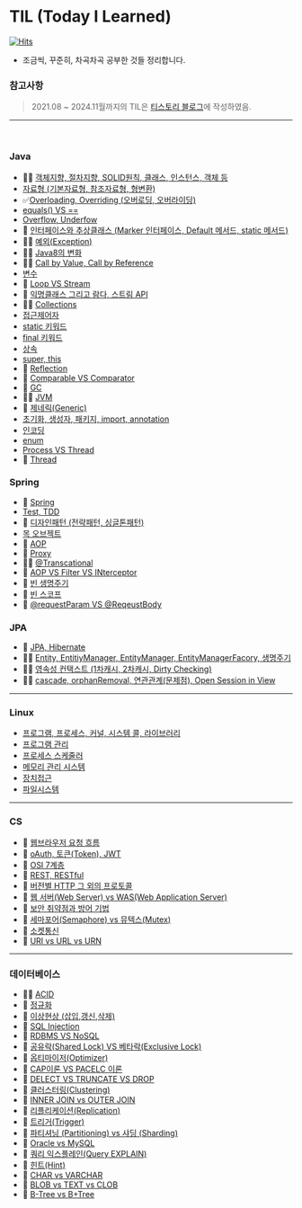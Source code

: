 # TIL (Today I Learned)
[![Hits](https://hits.seeyoufarm.com/api/count/incr/badge.svg?url=https%3A%2F%2Fgithub.com%2Fddururiiiiiii%2FTIL&count_bg=%23FFE300&title_bg=%23555555&icon=&icon_color=%23FFFFFF&title=hits&edge_flat=false)](https://hits.seeyoufarm.com)
  - 조금씩, 꾸준히, 차곡차곡 공부한 것들 정리합니다.

### 참고사항
> 2021.08 ~ 2024.11월까지의 TIL은 [티스토리 블로그](https://ddururiiiiiii.tistory.com/)에 작성하였음.


----

<br>

### Java
- 📌✅ [객체지향, 절차지향, SOLID원칙, 클래스, 인스턴스, 객체 등](https://github.com/ddururiiiiiii/TIL/blob/main/Java/241119%20%EA%B0%9D%EC%B2%B4%EC%A7%80%ED%96%A5%2C%20%EC%A0%88%EC%B0%A8%EC%A7%80%ED%96%A5%2C%20SOLID%EC%9B%90%EC%B9%99%2C%20%ED%81%B4%EB%9E%98%EC%8A%A4%2C%20%EC%9D%B8%EC%8A%A4%ED%84%B4%EC%8A%A4%2C%20%EA%B0%9D%EC%B2%B4%20%EB%93%B1.md)
- [자료형 (기본자료형, 참조자료형, 형변환)](https://github.com/ddururiiiiiii/TIL/blob/main/Java/241121%20%EC%9E%90%EB%A3%8C%ED%98%95.md)
- ✅[Overloading, Overriding (오버로딩, 오버라이딩)](https://github.com/ddururiiiiiii/TIL/blob/main/Java/241120%20Overloading%20VS%20Overriding.md)
- [equals() VS ==](https://github.com/ddururiiiiiii/TIL/blob/main/Java/241122%20equals()%20VS%20%3D%3D%20.md)
- [Overflow, Underfow](https://github.com/ddururiiiiiii/TIL/blob/main/Java/241125%20Overflow%20VS%20Underflow.md)
- 📌 [인터페이스와 추상클래스 (Marker 인터페이스, Default 메서드, static 메서드)](https://github.com/ddururiiiiiii/TIL/blob/main/Java/241126%20%EC%9D%B8%ED%84%B0%ED%8E%98%EC%9D%B4%EC%8A%A4%EC%99%80%20%EC%B6%94%EC%83%81%ED%81%B4%EB%9E%98%EC%8A%A4%20(Marker%20%EC%9D%B8%ED%84%B0%ED%8E%98%EC%9D%B4%EC%8A%A4%2C%20Default%20%EB%A9%94%EC%84%9C%EB%93%9C%2C%20static%20%EB%A9%94%EC%84%9C%EB%93%9C).md)
- 📌✅ [예외(Exception)](https://github.com/ddururiiiiiii/TIL/blob/main/Java/241127%20%EC%98%88%EC%99%B8%20(Exception).md)
- 📌✅ [Java8의 변화](https://github.com/ddururiiiiiii/TIL/blob/main/Java/241128%20Java8%EC%9D%98%20%EB%B3%80%ED%99%94.md)
- 📌✅ [Call by Value, Call by Reference](https://github.com/ddururiiiiiii/TIL/blob/main/Java/241129%20Call%20by%20Value%20VS%20Call%20by%20Reference.md)
- [변수](https://github.com/ddururiiiiiii/TIL/blob/main/Java/241202%20%EB%B3%80%EC%88%98.md)
- 📌 [Loop VS Stream](https://github.com/ddururiiiiiii/TIL/blob/main/Java/241203%20Loop%20VS%20Stream.md)
- 📌 [익명클래스 그리고 람다, 스트림 API](https://github.com/ddururiiiiiii/TIL/blob/main/Java/241204%20%EC%9D%B5%EB%AA%85%ED%81%B4%EB%9E%98%EC%8A%A4%20%EA%B7%B8%EB%A6%AC%EA%B3%A0%20%EB%9E%8C%EB%8B%A4%2C%20%EC%8A%A4%ED%8A%B8%EB%A6%BC%20API.md)
- 📌✅ [Collections](https://github.com/ddururiiiiiii/TIL/blob/main/Java/241205%20Collections.md)
- [접근제어자](https://github.com/ddururiiiiiii/TIL/blob/main/Java/241206%20%EC%A0%91%EA%B7%BC%EC%A0%9C%EC%96%B4%EC%9E%90.md)
- [static 키워드](https://github.com/ddururiiiiiii/TIL/blob/main/Java/241209%20static%20(%EB%B8%94%EB%A1%9D%2C%20%EB%A9%94%EC%84%9C%EB%93%9C%2C%20%EB%B3%80%EC%88%98).md)
- [final 키워드](https://github.com/ddururiiiiiii/TIL/blob/main/Java/241210%20final%20(%ED%81%B4%EB%9E%98%EC%8A%A4%2C%20%EB%A9%94%EC%86%8C%EB%93%9C%2C%20%EB%B3%80%EC%88%98).md)
- [상속](https://github.com/ddururiiiiiii/TIL/blob/main/Java/241211%20%EC%83%81%EC%86%8D.md)
- [super, this](https://github.com/ddururiiiiiii/TIL/blob/main/Java/241212%20super()%20this.md)
- 📌 [Reflection](https://github.com/ddururiiiiiii/TIL/blob/main/Java/241213%20Reflection.md)
- 📌 [Comparable VS Comparator](https://github.com/ddururiiiiiii/TIL/blob/main/Java/241216%20Comparable%20VS%20Comparator.md)
- 📌 [GC](https://github.com/ddururiiiiiii/TIL/blob/main/Java/241217%20GC.md)
- 📌✅ [JVM](https://github.com/ddururiiiiiii/TIL/blob/main/Java/241218%20JVM.md)
- 📌 [제네릭(Generic)](https://github.com/ddururiiiiiii/TIL/blob/main/Java/241219%20%EC%A0%9C%EB%84%A4%EB%A6%AD.md)
- [초기화, 생성자, 패키지, import, annotation](https://github.com/ddururiiiiiii/TIL/blob/main/Java/241220%20%EC%B4%88%EA%B8%B0%ED%99%94%2C%20%EC%83%9D%EC%84%B1%EC%9E%90%2C%20%ED%8C%A8%ED%82%A4%EC%A7%80%2C%20import%2C%20annotation.md)
- [인코딩](https://github.com/ddururiiiiiii/TIL/blob/main/Java/241223%20%EC%9D%B8%EC%BD%94%EB%94%A9%20(ASCII%EC%BD%94%EB%93%9C%2C%20%EC%9C%A0%EB%8B%88%EC%BD%94%EB%93%9C).md)
- [enum](https://github.com/ddururiiiiiii/TIL/blob/main/Java/241224%20enum.md)
- [Process VS Thread](https://github.com/ddururiiiiiii/TIL/blob/main/Java/241226%20Process%20VS%20Thread.md)
- 📌 [Thread](https://github.com/ddururiiiiiii/TIL/blob/main/Java/241227%20Thread.md)



### Spring
- 📌 [Spring](https://github.com/ddururiiiiiii/TIL/blob/main/Spring/241230%20Spring.md)
- [Test, TDD](https://github.com/ddururiiiiiii/TIL/blob/main/Spring/241231%20%ED%85%8C%EC%8A%A4%ED%8A%B8%20(TDD).md)
- 📌 [디자인패턴 (전략패턴, 싱글톤패턴)](https://github.com/ddururiiiiiii/TIL/blob/main/Spring/250102%20%EB%94%94%EC%9E%90%EC%9D%B8%ED%8C%A8%ED%84%B4%20(%EC%A0%84%EB%9E%B5%ED%8C%A8%ED%84%B4%2C%20%EC%8B%B1%EA%B8%80%ED%86%A4%ED%8C%A8%ED%84%B4).md)
- [목 오브젝트](https://github.com/ddururiiiiiii/TIL/blob/main/Spring/250103%20%EB%AA%A9%20%EC%98%A4%EB%B8%8C%EC%A0%9D%ED%8A%B8.md)
- 📌 [AOP](https://github.com/ddururiiiiiii/TIL/blob/main/Spring/250106%20AOP.md)
- 📌 [Proxy](https://github.com/ddururiiiiiii/TIL/blob/main/Spring/250107%20Proxy.md)
- 📌✅ [@Transcational](https://github.com/ddururiiiiiii/TIL/blob/main/Spring/250108%20%40Transactional.md)
- 📌 [AOP VS Filter VS INterceptor](https://github.com/ddururiiiiiii/TIL/blob/main/Spring/250109%20AOP%20VS%20%ED%95%84%ED%84%B0%20VS%20%EC%9D%B8%ED%84%B0%EC%85%89%ED%84%B0.md)
- 📌 [빈 생명주기](https://github.com/ddururiiiiiii/TIL/blob/main/Spring/250110%20%EB%B9%88%20%EC%83%9D%EB%AA%85%EC%A3%BC%EA%B8%B0.md)
- 📌 [빈 스코프](https://github.com/ddururiiiiiii/TIL/blob/main/Spring/250120%20%EB%B9%88%20%EC%8A%A4%EC%BD%94%ED%94%84.md)
- 📌 [@requestParam VS @ReqeustBody](https://github.com/ddururiiiiiii/TIL/blob/main/Spring/250116%20%40RequestBody%2C%20%40RequestParam%2C%20%40ModelAttribute.md)

### JPA
- 📌 [JPA, Hibernate](https://github.com/ddururiiiiiii/TIL/blob/main/JPA/250122%20JPA%2C%20Hibernate.md)
- 📌✅ [Entity, EntitiyManager, EntityManager, EntityManagerFacory, 생명주기](https://github.com/ddururiiiiiii/TIL/blob/main/JPA/250123%20Entity%2C%20EntityManager%2C%20EntityManagerFactory%2C%20%EC%83%9D%EB%AA%85%EC%A3%BC%EA%B8%B0.md)
- 📌✅ [영속성 컨택스트 (1차캐시, 2차캐시, Dirty Checking)](https://github.com/ddururiiiiiii/TIL/blob/main/JPA/250124%20%EC%98%81%EC%86%8D%EC%84%B1%20%EC%BB%A8%ED%83%9D%EC%8A%A4%ED%8A%B8%20(1%EC%B0%A8%EC%BA%90%EC%8B%9C%2C%202%EC%B0%A8%EC%BA%90%EC%8B%9C%2C%20Dirty%20Checking).md)
- 📌✅ [cascade, orphanRemoval, 연관관계(문제점), Open Session in View](https://github.com/ddururiiiiiii/TIL/blob/main/JPA/250221%20cascade%2C%20orphanRemoval%2C%20%EC%97%B0%EA%B4%80%EA%B4%80%EA%B3%84(%EB%AC%B8%EC%A0%9C%EC%A0%90)%2C%20Open%20Session%20in%20View.md)

----

### Linux
- [프로그램, 프로세스, 커널, 시스템 콜, 라이브러리](https://github.com/ddururiiiiiii/TIL/blob/main/Linux/250113%20%ED%94%84%EB%A1%9C%EA%B7%B8%EB%9E%A8%2C%20%ED%94%84%EB%A1%9C%EC%84%B8%EC%8A%A4%2C%20%EC%BB%A4%EB%84%90%2C%20%EC%8B%9C%EC%8A%A4%ED%85%9C%20%EC%BD%9C%2C%20%EB%9D%BC%EC%9D%B4%EB%B8%8C%EB%9F%AC%EB%A6%AC.md)
- [프로그램 관리](https://github.com/ddururiiiiiii/TIL/blob/main/Linux/250114%20%ED%94%84%EB%A1%9C%EC%84%B8%EC%8A%A4%20%EA%B4%80%EB%A6%AC.md)
- [프로세스 스케줄러](https://github.com/ddururiiiiiii/TIL/blob/main/Linux/250115%20%ED%94%84%EB%A1%9C%EC%84%B8%EC%8A%A4%20%EC%8A%A4%EC%BC%80%EC%A4%84%EB%9F%AC.md)
- [메모리 관리 시스템](https://github.com/ddururiiiiiii/TIL/blob/main/Linux/250117%20%EB%A9%94%EB%AA%A8%EB%A6%AC%20%EA%B4%80%EB%A6%AC%20%EC%8B%9C%EC%8A%A4%ED%85%9C.md)
- [장치접근](https://github.com/ddururiiiiiii/TIL/blob/main/Linux/250120%20%EC%9E%A5%EC%B9%98%EC%A0%91%EA%B7%BC.md)
- [파일시스템](https://github.com/ddururiiiiiii/TIL/blob/main/Linux/250121%20%ED%8C%8C%EC%9D%BC%20%EC%8B%9C%EC%8A%A4%ED%85%9C.md)

----

### CS
- 📌 [웹브라우저 요청 흐름](https://github.com/ddururiiiiiii/TIL/blob/main/CS%20(HTTP%20%EB%93%B1)/250131%20%EC%9B%B9%EB%B8%8C%EB%9D%BC%EC%9A%B0%EC%A0%80%20%EC%9A%94%EC%B2%AD%20%ED%9D%90%EB%A6%84.md)
- 📌 [oAuth, 토큰(Token), JWT](https://github.com/ddururiiiiiii/TIL/blob/main/CS/250305%20oAuth%2C%20%ED%86%A0%ED%81%B0(Token)%2C%20JWT.md)
- 📌 [OSI 7계층](https://github.com/ddururiiiiiii/TIL/blob/main/CS/250305%20OSI%207%EA%B3%84%EC%B8%B5.md)
- 📌 [REST, RESTful](https://github.com/ddururiiiiiii/TIL/blob/main/CS/250306%20REST%2C%20RESTful.md)
- 📌 [버전별 HTTP 그 외의 프로토콜](https://github.com/ddururiiiiiii/TIL/blob/main/CS/250307%20%EB%B2%84%EC%A0%84%EB%B3%84%20HTTP%20%EA%B7%B8%20%EC%99%B8%EC%9D%98%20%ED%94%84%EB%A1%9C%ED%86%A0%EC%BD%9C.md)
- 📌 [웹 서버(Web Server) vs WAS(Web Application Server)](https://github.com/ddururiiiiiii/TIL/blob/main/CS/250310%20%08%EC%9B%B9%20%EC%84%9C%EB%B2%84(Web%20Server)%20vs%20WAS(Web%20Application%20Server).md)
- 📌 [보안 취약점과 방어 기법](https://github.com/ddururiiiiiii/TIL/blob/main/CS/250312%20%EB%B3%B4%EC%95%88%20%EC%B7%A8%EC%95%BD%EC%A0%90%EA%B3%BC%20%EB%B0%A9%EC%96%B4%20%EA%B8%B0%EB%B2%95.md)
- 📌 [세마포어(Semaphore) vs 뮤텍스(Mutex)](https://github.com/ddururiiiiiii/TIL/blob/main/CS/250313%20%EC%84%B8%EB%A7%88%ED%8F%AC%EC%96%B4(Semaphore)%20vs%20%EB%AE%A4%ED%85%8D%EC%8A%A4(Mutex).md)
- 📌 [소켓통신](https://github.com/ddururiiiiiii/TIL/blob/main/CS/250319%20%EC%86%8C%EC%BC%93%ED%86%B5%EC%8B%A0.md)
- 📌 [URI vs URL vs URN](https://github.com/ddururiiiiiii/TIL/blob/main/CS/250319%20URI%20vs%20URL%20vs%20URN.md)


----

### 데이터베이스
- 📌✅ [ACID](https://github.com/ddururiiiiiii/TIL/blob/main/%EB%8D%B0%EC%9D%B4%ED%84%B0%EB%B2%A0%EC%9D%B4%EC%8A%A4/250203%20ACID.md)
- 📌 [정규화](https://github.com/ddururiiiiiii/TIL/blob/main/%EB%8D%B0%EC%9D%B4%ED%84%B0%EB%B2%A0%EC%9D%B4%EC%8A%A4/250204%20%EC%A0%95%EA%B7%9C%ED%99%94.md)
- 📌 [이상현상 (삽입,갱신,삭제)](https://github.com/ddururiiiiiii/TIL/blob/main/%EB%8D%B0%EC%9D%B4%ED%84%B0%EB%B2%A0%EC%9D%B4%EC%8A%A4/250205%20%EC%9D%B4%EC%83%81%ED%98%84%EC%83%81%20(%EC%82%BD%EC%9E%85%2C%EA%B0%B1%EC%8B%A0%2C%EC%82%AD%EC%A0%9C).md)
- 📌 [SQL Injection](https://github.com/ddururiiiiiii/TIL/blob/main/%EB%8D%B0%EC%9D%B4%ED%84%B0%EB%B2%A0%EC%9D%B4%EC%8A%A4/250206%20SQL%20Injection.md)
- 📌 [RDBMS VS NoSQL](https://github.com/ddururiiiiiii/TIL/blob/main/%EB%8D%B0%EC%9D%B4%ED%84%B0%EB%B2%A0%EC%9D%B4%EC%8A%A4/250207%20RDBMS%20VS%20NoSQL.md)
- 📌 [공유락(Shared Lock) VS 베타락(Exclusive Lock)](https://github.com/ddururiiiiiii/TIL/blob/main/%EB%8D%B0%EC%9D%B4%ED%84%B0%EB%B2%A0%EC%9D%B4%EC%8A%A4/250210%20%EA%B3%B5%EC%9C%A0%EB%9D%BD(Shared%20Lock)%20VS%20%EB%B2%A0%ED%83%80%EB%9D%BD(Exclusive%20Lock).md)
- 📌 [옵티마이저(Optimizer)](https://github.com/ddururiiiiiii/TIL/blob/main/%EB%8D%B0%EC%9D%B4%ED%84%B0%EB%B2%A0%EC%9D%B4%EC%8A%A4/250211%20%EC%98%B5%ED%8B%B0%EB%A7%88%EC%9D%B4%EC%A0%80(Optimizer).md)
- 📌 [CAP이론 VS PACELC 이론](https://github.com/ddururiiiiiii/TIL/blob/main/%EB%8D%B0%EC%9D%B4%ED%84%B0%EB%B2%A0%EC%9D%B4%EC%8A%A4/250212%20CAP%EC%9D%B4%EB%A1%A0%20VS%20PACELC%20%EC%9D%B4%EB%A1%A0.md)
- 📌 [DELECT VS TRUNCATE VS DROP](https://github.com/ddururiiiiiii/TIL/blob/main/%EB%8D%B0%EC%9D%B4%ED%84%B0%EB%B2%A0%EC%9D%B4%EC%8A%A4/250213%20DELETE%20vs%20TRUNCATE%20vs%20DROP.md)
- 📌 [클러스터링(Clustering)](https://github.com/ddururiiiiiii/TIL/blob/main/%EB%8D%B0%EC%9D%B4%ED%84%B0%EB%B2%A0%EC%9D%B4%EC%8A%A4/250214%20%ED%81%B4%EB%9F%AC%EC%8A%A4%ED%84%B0%EB%A7%81(Clustering).md)
- 📌 [INNER JOIN vs OUTER JOIN](http://github.com/ddururiiiiiii/TIL/blob/main/%EB%8D%B0%EC%9D%B4%ED%84%B0%EB%B2%A0%EC%9D%B4%EC%8A%A4/250217%20INNER%20JOIN%20vs%20OUTER%20JOIN.md)
- 📌 [리플리케이션(Replication)](https://github.com/ddururiiiiiii/TIL/blob/main/%EB%8D%B0%EC%9D%B4%ED%84%B0%EB%B2%A0%EC%9D%B4%EC%8A%A4/250218%20%EB%A6%AC%ED%94%8C%EB%A6%AC%EC%BC%80%EC%9D%B4%EC%85%98(Replication).md)
- 📌 [트리거(Trigger)](https://github.com/ddururiiiiiii/TIL/blob/main/%EB%8D%B0%EC%9D%B4%ED%84%B0%EB%B2%A0%EC%9D%B4%EC%8A%A4/250219%20%ED%8A%B8%EB%A6%AC%EA%B1%B0.md)
- 📌 [파티셔닝 (Partitioning) vs 샤딩 (Sharding)](https://github.com/ddururiiiiiii/TIL/blob/main/%EB%8D%B0%EC%9D%B4%ED%84%B0%EB%B2%A0%EC%9D%B4%EC%8A%A4/250220%20%ED%8C%8C%ED%8B%B0%EC%85%94%EB%8B%9D%20(Partitioning)%20VS%20%EC%83%A4%EB%94%A9%20(Sharding).md)
- 📌 [Oracle vs MySQL](https://github.com/ddururiiiiiii/TIL/blob/main/%EB%8D%B0%EC%9D%B4%ED%84%B0%EB%B2%A0%EC%9D%B4%EC%8A%A4/250224%20Oracle%20vs%20MySQL.md)
- 📌 [쿼리 익스플레인(Query EXPLAIN)](https://github.com/ddururiiiiiii/TIL/blob/main/%EB%8D%B0%EC%9D%B4%ED%84%B0%EB%B2%A0%EC%9D%B4%EC%8A%A4/250225%20%EC%BF%BC%EB%A6%AC%20%EC%9D%B5%EC%8A%A4%ED%94%8C%EB%A0%88%EC%9D%B8.md)
- 📌 [힌트(Hint)](https://github.com/ddururiiiiiii/TIL/blob/main/%EB%8D%B0%EC%9D%B4%ED%84%B0%EB%B2%A0%EC%9D%B4%EC%8A%A4/250226%20%EC%98%B5%ED%8B%B0%EB%A7%88%EC%9D%B4%EC%A0%80%20%ED%9E%8C%ED%8A%B8%20VS%20%EC%9D%B8%EB%8D%B1%EC%8A%A4%20%ED%9E%8C%ED%8A%B8.md)
- 📌 [CHAR vs VARCHAR](https://github.com/ddururiiiiiii/TIL/blob/main/%EB%8D%B0%EC%9D%B4%ED%84%B0%EB%B2%A0%EC%9D%B4%EC%8A%A4/250227%20CHAR%20VS%20VARCHAR.md)
- 📌 [BLOB vs TEXT vs CLOB](https://github.com/ddururiiiiiii/TIL/blob/main/%EB%8D%B0%EC%9D%B4%ED%84%B0%EB%B2%A0%EC%9D%B4%EC%8A%A4/250228%20BLOB%20VS%20TEXT%20VS%20CLOB.md)
- 📌 [B-Tree vs B+Tree](https://github.com/ddururiiiiiii/TIL/blob/main/%EB%8D%B0%EC%9D%B4%ED%84%B0%EB%B2%A0%EC%9D%B4%EC%8A%A4/250304%20B-Tree%20VS%20B%2BTree.md)